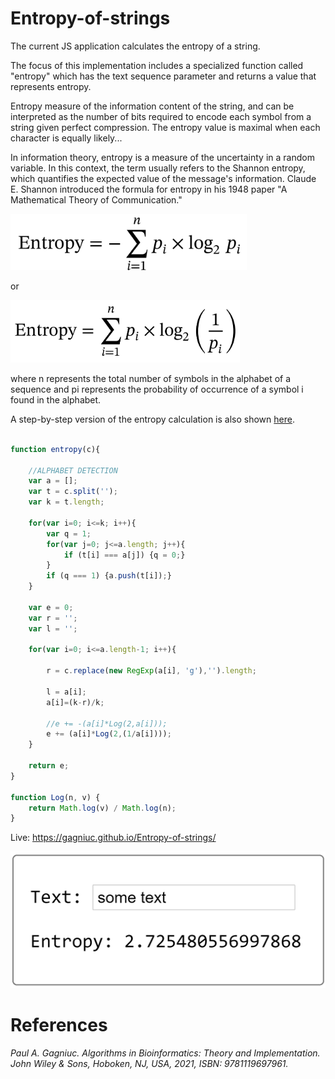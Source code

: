 # Entropy-of-strings


The current JS application calculates the entropy of a string.

The focus of this implementation includes a specialized function called "entropy" which has the text sequence parameter and returns a value that represents entropy.


Entropy measure of the information content of the string, and can be interpreted as the number of bits required to encode each symbol from a string given perfect compression. The entropy value is maximal when each character is equally likely...


In information theory, entropy is a measure of the uncertainty in a random variable. In this context, the term usually refers to the Shannon entropy, which quantifies the expected value of the message's information.
Claude E. Shannon introduced the formula for entropy in his 1948 paper "A Mathematical Theory of Communication."

<img src="https://github.com/Gagniuc/Entropy-of-strings/blob/main/img/entropy%20eq.png?raw=true" height="90" alt="Entropy">

or

<img src="https://github.com/Gagniuc/Entropy-of-strings/blob/main/img/entropy.png?raw=true" height="100" alt="Entropy">

where n represents the total number of symbols in the alphabet of a sequence and
pi represents the probability of occurrence of a symbol i found in the alphabet.

A step-by-step version of the entropy calculation is also shown [here](https://github.com/Gagniuc/Entropy-of-Text).

```js

function entropy(c){

	//ALPHABET DETECTION
	var a = [];
	var t = c.split('');
	var k = t.length;

	for(var i=0; i<=k; i++){
		var q = 1;
		for(var j=0; j<=a.length; j++){
			if (t[i] === a[j]) {q = 0;}
		}
		if (q === 1) {a.push(t[i]);}
	}

	var e = 0;
	var r = '';
	var l = '';

	for(var i=0; i<=a.length-1; i++){
				
		r = c.replace(new RegExp(a[i], 'g'),'').length;
					
		l = a[i];
		a[i]=(k-r)/k;

		//e += -(a[i]*Log(2,a[i]));
		e += (a[i]*Log(2,(1/a[i])));
	}

	return e;
}

function Log(n, v) {
	return Math.log(v) / Math.log(n);
}
```

Live: https://gagniuc.github.io/Entropy-of-strings/

![screenshot](https://github.com/Gagniuc/Entropy-of-strings/blob/main/text_entropy.png?raw=true)


# References

<i>Paul A. Gagniuc. Algorithms in Bioinformatics: Theory and Implementation. John Wiley & Sons, Hoboken, NJ, USA, 2021, ISBN: 9781119697961.</i>
